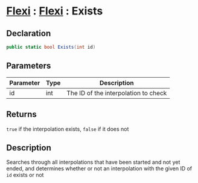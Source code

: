 # [Flexi](../Docs.md) : [Flexi](Flexi.md) : Exists
## Declaration
```cs
public static bool Exists(int id)
```

## Parameters
| Parameter | Type | Description |
| - | - | - |
| id | int | The ID of the interpolation to check |

## Returns
`true` if the interpolation exists, `false` if it does not

## Description
Searches through all interpolations that have been started and not yet ended, and determines whether or not an interpolation with the given ID of `id` exists or not
